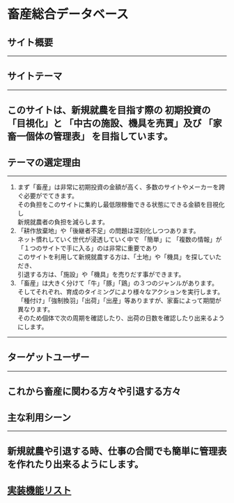 # 畜産総合データベース  

## サイト概要  
---
## サイトテーマ  
---  
このサイトは、新規就農を目指す際の  初期投資の「目視化」と  「中古の施設、機具を売買」及び  「家畜一個体の管理表」
を目指しています。  
---  
## テーマの選定理由  
---  
1. まず「畜産」は非常に初期投資の金額が高く、多数のサイトやメーカーを跨ぐ必要がでてきます。  
その負担をこのサイトに集約し最低限稼働できる状態にできる金額を目視化し  
新規就農者の負担を減らします。  
1. 「耕作放棄地」や「後継者不足」の問題は深刻化しつつあります。  
ネット慣れしていく世代が浸透していく中で  「簡単」に  「複数の情報」が  「１つのサイトで手に入る」のは非常に重要であり  
このサイトを利用して新規就農する方は、「土地」や「機具」を探していただき、  
引退する方は、「施設」や「機具」を売りだす事ができます。  
1. 「畜産」は大きく分けて「牛」「豚」「鶏」の３つのジャンルがあります。  
そしてそれぞれ、育成のタイミングにより様々なアクションを実行します。  
「種付け」「強制換羽」「出荷」「出産」等ありますが、家畜によって期間が異なります。  
そのため個体で次の周期を確認したり、出荷の日数を確認したり出来るようにします。  
---  
## ターゲットユーザー  
---  
これから畜産に関わる方々や引退する方々
---  
## 主な利用シーン  
---
新規就農や引退する時、仕事の合間でも簡単に管理表を作れたり出来るようにします。
---

## [実装機能リスト](https://docs.google.com/spreadsheets/d/1DBKqry7cWvMAbALJFkkSlDiDaOCQH8aMoqPHrRGXcqg/edit#gid=1091086188)  
